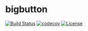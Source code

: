 # bigbutton

[![Build Status](https://travis-ci.com/grantrules/bigbutton.svg?branch=master)](https://travis-ci.com/grantrules/bigbutton) [![codecov](https://codecov.io/gh/grantrules/bigbutton/branch/master/graph/badge.svg?token=O0B1LHEI6Y)](https://codecov.io/gh/grantrules/bigbutton) [![License](https://img.shields.io/github/license/grantrules/bigbutton)](https://github.com/grantrules/bigbutton/blob/master/LICENSE)
